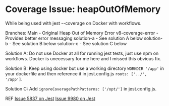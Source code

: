 # Coverage Issue: heapOutOfMemory 
While being used with jest --coverage on Docker with workflows.

Branches:
Main - Original Heap Out of Memory Error
v8-coverage-error - Provides better error messaging
solution-a - See solution A below
solution-b - See solution B below
solution-c - See solution C below

Solution A: Do not use Docker at all for running jest tests, just use npm on workflows. Docker is unecessary for me here and I missed this obvious fix.

Solution B:  Keep using docker but use a working directory `WORKDIR '/app'` in your dockerfile and then reference it in jest.config.js `roots: ['../', '/app']`.

Solution C: Add `ignoreCoveragePathPatterns: ['/opt/']` in jest.config.js.

REF
[Issue 5837 on Jest](https://github.com/facebook/jest/issues/5837)
[Issue 9980 on Jest](https://github.com/facebook/jest/issues/9980)
